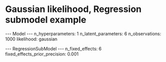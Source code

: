 # Gaussian likelihood, Regression submodel example

--- Model ---
    n_hyperparameters: 1
    n_latent_parameters: 6
    n_observations: 1000
    likelihood: gaussian
    
--- RegressionSubModel ---
    n_fixed_effects: 6
    fixed_effects_prior_precision: 0.001
